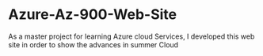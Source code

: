 # Azure-Az-900-Web-Site
As a master project for learning Azure cloud Services, I developed this web site in order to show the advances in summer Cloud
